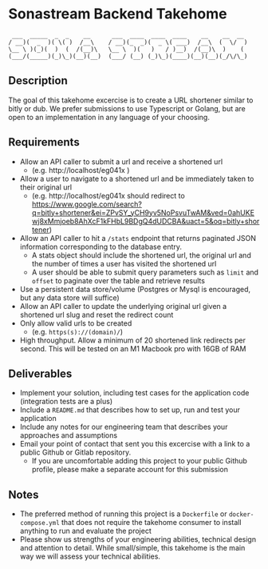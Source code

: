# Sonastream Backend Takehome

     ___  _____  _  _    __      ___  ____  ____  ____    __    __  __ 
    / __)(  _  )( \( )  /__\    / __)(_  _)(  _ \( ___)  /__\  (  \/  )
    \__ \ )(_)(  )  (  /(__)\   \__ \  )(   )   / )__)  /(__)\  )    ( 
    (___/(_____)(_)\_)(__)(__)  (___/ (__) (_)\_)(____)(__)(__)(_/\/\_)


## Description
The goal of this takehome excercise is to create a URL shortener similar to bitly or dub. We prefer submissions to use Typescript or Golang, but are open to an implementation in any language of your choosing.


## Requirements
- Allow an API caller to submit a url and receive a shortened url 
  - (e.g. http://localhost/eg041x )
- Allow a user to navigate to a shortened url and be immediately taken to their original url 
  - (e.g. http://localhost/eg041x should redirect to https://www.google.com/search?q=bitly+shortener&ei=ZPvSY_yCH9yv5NoPsvuTwAM&ved=0ahUKEwj8xMmjoeb8AhXcF1kFHbL9BDgQ4dUDCBA&uact=5&oq=bitly+shortener)
- Allow an API caller to hit a `/stats` endpoint that returns paginated JSON information corresponding to the database entry. 
  - A stats object should include the shortened url, the original url and the number of times a user has visited the shortened url
  - A user should be able to submit query parameters such as `limit` and `offset` to paginate over the table and retrieve results
- Use a persistent data store/volume (Postgres or Mysql is encouraged, but any data store will suffice)
- Allow an API caller to update the underlying original url given a shortened url slug and reset the redirect count
- Only allow valid urls to be created 
  - (e.g. `https(s)://(domain)/`)
- High throughput. Allow a minimum of 20 shortened link redirects per second. This will be tested on an M1 Macbook pro with 16GB of RAM


## Deliverables
- Implement your solution, including test cases for the application code (integration tests are a plus)
- Include a `README.md` that describes how to set up, run and test your application
- Include any notes for our engineering team that describes your approaches and assumptions
- Email your point of contact that sent you this excercise with a link to a public Github or Gitlab repository.
    - If you are uncomfortable adding this project to your public Github profile, please make a separate account for this submission

## Notes
- The preferred method of running this project is a `Dockerfile` or `docker-compose.yml` that does not require the takehome consumer to install anything to run and evaluate the project
- Please show us strengths of your engineering abilities, technical design and attention to detail. While small/simple, this takehome is the main way we will assess your technical abilities. 